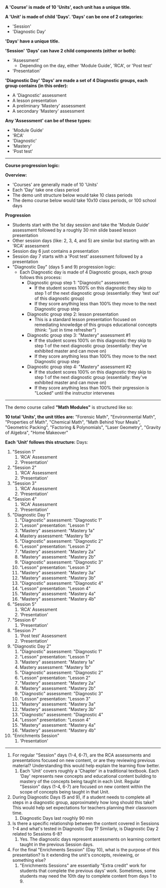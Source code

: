 
**A 'Course' is made of 10 'Units', each unit has a unique title.**

**A 'Unit' is made of child 'Days'. 'Days' can be one of 2 categories:**
- 'Session'
- 'Diagnostic Day'

**'Days' have a unique title.**

**'Session' 'Days' can have 2 child components (either or both):**
- 'Assessment'
	- Depending on the day, either 'Module Guide', 'RCA', or 'Post test'
- 'Presentation'

**'Diagnostic Day' 'Days' are made a set of 4 Diagnostic groups, each group contains (in this order):**
- A 'Diagnostic' assessment
- A lesson presentation
- A preliminary 'Mastery' assessment
- A secondary 'Mastery' assessment

**Any 'Assessment' can be of these types:**
- 'Module Guide'
- 'RCA'
- 'Diagnostic'
- 'Mastery'
- 'Post test'

---
**Course progression logic:**

**Overview:**
- 'Courses' are generally made of 10 'Units'
- Each 'Day' take one class period
- The demo unit structure below would take 10 class periods
- The demo course below would take 10x10 class periods, or 100 school days

**Progression**
- Students start with the 1st day session and take the 'Module Guide' assessment followed by a roughly 30 min slide based lesson presentation
- Other session days (like: 2, 3, 4, and 5) are similar but starting with an 'RCA' assessment
- Session day 6 just contains a presentation
- Session day 7 starts with a 'Post test' assessment followed by a presentation
- "Diagnostic Day" (days 5 and 9) progression logic:
	- Each Diagnostic day is made of 4 Diagnostic groups, each group follows this process:
		- Diagnostic group step 1: "Diagnostic" assessment.
			- If the student scores 100% on this diagnostic they skip to step 1 of the next diagnostic group (essentially: they 'test out' of this diagnostic group)
			- If they score anything less than 100% they move to the next Diagnostic group step
		- Diagnostic group step 2: lesson presentation
			- This is a standard lesson presentation focused on remediating knowledge of this groups educational concepts (think: "just in time refresher")
		- Diagnostic group step 3: "Mastery" assessment #1
			-  If the student scores 100% on this diagnostic they skip to step 1 of the next diagnostic group (essentially: they've exhibited master and can move on)
			- If they score anything less than 100% they move to the next Diagnostic group step
		- Diagnostic group step 4: "Mastery" assessment #2
			-  If the student scores 100% on this diagnostic they skip to step 1 of the next diagnostic group (essentially: they've exhibited master and can move on)
			- If they score anything less than 100% their prgression is "Locked" until the instructor intervenes


---

The demo course called **"Math Modules"** is structured like so:

**10 total 'Units', the unit titles are:**
"Forensic Math", "Environmental Math", "Properties of Math", "Chemical Math", "Math Behind Your Meals", "Geometric Packing", "Factoring & Polynomials", "Laser Geometry", "Gravity of Algebra", "Home Makeover"

**Each 'Unit' follows this structure:**
Days:
1. "Session 1"
	1. 'RCA' Assessment
	2. 'Presentation'
2. "Session 2"
	1. 'RCA' Assessment
	2. 'Presentation'
3. "Session 3"
	1. 'RCA' Assessment
	2. 'Presentation'
4. "Session 4"
	1. 'RCA' Assessment
	2. 'Presentation'
5. "Diagnostic Day 1"
	1. "Diagnostic" assessment: "Diagnostic 1"
	2. "Lesson" presentation: "Lesson 1"
	3. "Mastery" assessment: "Mastery 1a"
	4. Mastery assessment: "Mastery 1b"
	5. "Diagnostic" assessment: "Diagnostic 2"
	6. "Lesson" presentation: "Lesson 2"
	7. "Mastery" assessment: "Mastery 2a"
	8. "Mastery" assessment: "Mastery 2b"
	9. "Diagnostic" assessment: "Diagnostic 3"
	10. "Lesson" presentation: "Lesson 3"
	11. "Mastery" assessment: "Mastery 3a"
	12. "Mastery" assessment: "Mastery 3b"
	13. "Diagnostic" assessment: "Diagnostic 4"
	14. "Lesson" presentation: "Lesson 4"
	15. "Mastery" assessment: "Mastery 4a"
	16. "Mastery" assessment: "Mastery 4b"
6. "Session 5"
	1. 'RCA' Assessment
	2. 'Presentation'
7. "Session 6"
	1. 'Presentation'
8. "Session 7"
	1. 'Post test' Assessment
	2. 'Presentation'
9. "Diagnostic Day 2"
	1. "Diagnostic" assessment: "Diagnostic 1"
	2. "Lesson" presentation: "Lesson 1"
	3. "Mastery" assessment: "Mastery 1a"
	4. Mastery assessment: "Mastery 1b"
	5. "Diagnostic" assessment: "Diagnostic 2"
	6. "Lesson" presentation: "Lesson 2"
	7. "Mastery" assessment: "Mastery 2a"
	8. "Mastery" assessment: "Mastery 2b"
	9. "Diagnostic" assessment: "Diagnostic 3"
	10. "Lesson" presentation: "Lesson 3"
	11. "Mastery" assessment: "Mastery 3a"
	12. "Mastery" assessment: "Mastery 3b"
	13. "Diagnostic" assessment: "Diagnostic 4"
	14. "Lesson" presentation: "Lesson 4"
	15. "Mastery" assessment: "Mastery 4a"
	16. "Mastery" assessment: "Mastery 4b"
10. "Enrichments Session"
	1. 'Presentation'

---
1. For regular "Session" days (1-4, 6-7), are the RCA assessments and presentations focused on new content, or are they reviewing previous material? Understanding this would help explain the learning flow better.
	1. Each 'Unit' covers roughly a 'Chapter' in a traditional textbook. Each 'Day' represents new concepts and educational content building to mastery of the concepts being taught in each Unit. Regular "Session" days (1-4, 6-7) are focused on new content within the scope of concepts being taught in that Unit.
2. During Diagnostic Days (5 and 9), if a student needs to complete all steps in a diagnostic group, approximately how long should this take? This would help set expectations for teachers planning their classroom time.
	1. Diagnostic Days last roughly 90 min
3. Is there a specific relationship between the content covered in Sessions 1-4 and what's tested in Diagnostic Day 1? Similarly, is Diagnostic Day 2 related to Sessions 6-8?
	1. Yes. The diagnostic days represent assessments on learning content taught in the previous Session days.
4. For the final "Enrichments Session" (Day 10), what is the purpose of this presentation? Is it extending the unit's concepts, reviewing, or something else?
	1. "Enrichments Sessions" are essentially "Extra credit" work for students that complete the previous days' work. Sometimes, some students may need the 10th day to complete content from days 1 to 9.